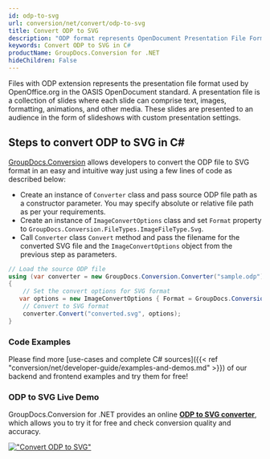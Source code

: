 ```yaml
---
id: odp-to-svg
url: conversion/net/convert/odp-to-svg
title: Convert ODP to SVG
description: "ODP format represents OpenDocument Presentation File Format with .odp extension. Learn how to convert ODP to SVG file programmatically in C# language using GroupDocs.Conversion for .NET library."
keywords: Convert ODP to SVG in C#
productName: GroupDocs.Conversion for .NET
hideChildren: False
---
```


Files with ODP extension represents the presentation file format used by OpenOffice.org in the OASIS OpenDocument standard. A presentation file is a collection of slides where each slide can comprise text, images, formatting, animations, and other media. These slides are presented to an audience in the form of slideshows with custom presentation settings.

## Steps to convert ODP to SVG in C#

[GroupDocs.Conversion](https://products.groupdocs.com/conversion/net) allows developers to convert the ODP file to SVG format in an easy and intuitive way just using a few lines of code as described below:

* Create an instance of `Converter` class and pass source ODP file path as a constructor parameter. You may specify absolute or relative file path as per your requirements. 
* Create an instance of `ImageConvertOptions` class and set `Format` property to `GroupDocs.Conversion.FileTypes.ImageFileType.Svg`.
* Call `Converter` class `Convert` method and pass the filename for the converted SVG file and the `ImageConvertOptions` object from the previous step as parameters.

```csharp
// Load the source ODP file
using (var converter = new GroupDocs.Conversion.Converter("sample.odp"))
{
    // Set the convert options for SVG format
   var options = new ImageConvertOptions { Format = GroupDocs.Conversion.FileTypes.ImageFileType.Svg };
    // Convert to SVG format
    converter.Convert("converted.svg", options);
}
```

### Code Examples

Please find more [use-cases and complete C# sources]({{< ref "conversion/net/developer-guide/examples-and-demos.md" >}}) of our backend and frontend examples and try them for free!

### ODP to SVG Live Demo

GroupDocs.Conversion for .NET provides an online [**ODP to SVG converter**](https://products.groupdocs.app/conversion/odp-to-svg), which allows you to try it for free and check conversion quality and accuracy.

[!["Convert ODP to SVG"](conversion/net/images/convert-to-svg/convert-odp-to-svg.png)](https://products.groupdocs.app/conversion/odp-to-svg)